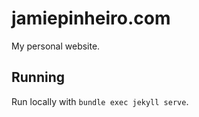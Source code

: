 # jamiepinheiro.com

My personal website.

## Running

Run locally with `bundle exec jekyll serve`.

